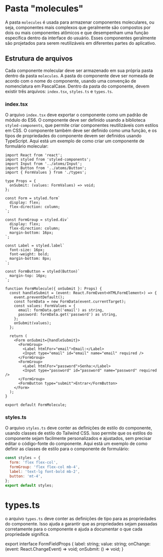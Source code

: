 # Pasta "molecules"

A pasta `molecules` é usada para armazenar componentes moleculares, ou seja, componentes mais complexos que geralmente são compostos por dois ou mais componentes atômicos e que desempenham uma função específica dentro da interface do usuário. Esses componentes geralmente são projetados para serem reutilizáveis em diferentes partes do aplicativo.

## Estrutura de arquivos

Cada componente molecular deve ser armazenado em sua própria pasta dentro da pasta `molecules`. A pasta do componente deve ser nomeada de acordo com o nome do componente, usando uma convenção de nomenclatura em PascalCase. Dentro da pasta do componente, devem existir três arquivos: `index.tsx`, `styles.ts` e `types.ts`.

### index.tsx

O arquivo `index.tsx` deve exportar o componente como um padrão de módulo do ES6. O componente deve ser definido usando a biblioteca `styled-components`, que permite criar componentes reutilizáveis com estilos em CSS. O componente também deve ser definido como uma função, e os tipos de propriedades do componente devem ser definidos usando TypeScript. Aqui está um exemplo de como criar um componente de formulário molecular:

```tsx
import React from 'react';
import styled from 'styled-components';
import Input from '../atoms/Input';
import Button from '../atoms/Button';
import { FormValues } from './types';

type Props = {
  onSubmit: (values: FormValues) => void;
};

const Form = styled.form`
  display: flex;
  flex-direction: column;
`;

const FormGroup = styled.div`
  display: flex;
  flex-direction: column;
  margin-bottom: 16px;
`;

const Label = styled.label`
  font-size: 16px;
  font-weight: bold;
  margin-bottom: 8px;
`;

const FormButton = styled(Button)`
  margin-top: 16px;
`;

function FormMolecule({ onSubmit }: Props) {
  const handleSubmit = (event: React.FormEvent<HTMLFormElement>) => {
    event.preventDefault();
    const formData = new FormData(event.currentTarget);
    const values: FormValues = {
      email: formData.get('email') as string,
      password: formData.get('password') as string,
    };
    onSubmit(values);
  };

  return (
    <Form onSubmit={handleSubmit}>
      <FormGroup>
        <Label htmlFor="email">Email:</Label>
        <Input type="email" id="email" name="email" required />
      </FormGroup>
      <FormGroup>
        <Label htmlFor="password">Senha:</Label>
        <Input type="password" id="password" name="password" required />
      </FormGroup>
      <FormButton type="submit">Entrar</FormButton>
    </Form>
  );
}

export default FormMolecule;
```

### styles.ts

O arquivo `styles.ts` deve conter as definições de estilo do componente, usando classes de estilo do Tailwind CSS. Isso permite que os estilos do componente sejam facilmente personalizados e ajustados, sem precisar editar o código-fonte do componente. Aqui está um exemplo de como definir as classes de estilo para o componente de formulário:

```javascript
const styles = {
  form: 'flex flex-col',
  formGroup: 'flex flex-col mb-4',
  label: 'text-lg font-bold mb-2',
  button: 'mt-4',
};
export default styles;
```

# types.ts
o arquivo `types.ts` deve conter as definições de tipo para as propriedades do componente. Isso ajuda a garantir que as propriedades sejam passadas corretamente para o componente e ajuda a documentar o que cada propriedade significa.

export interface FormFieldProps {
  label: string;
  value: string;
  onChange: (event: React.ChangeEvent<HTMLInputElement>) => void;
  onSubmit: () => void;
}

